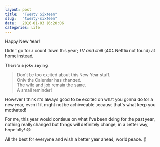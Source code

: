 ```yaml
---
layout: post
title:  "Twenty Sixteen"
slug:   "twenty-sixteen"
date:   2016-01-03 16:20:06
categories: Life
---
```


Happy New Year!

Didn't go for a count down this year; *TV and chill* (404 Netflix not found) at home instead.

There's a joke saying:

> Don’t be too excited about this New Year stuff. <br> Only the Calendar has changed. <br> The wife and job remain the same. <br> A small reminder!

However I think it's always good to be excited on what you gonna do for a new year, even if it might not be achieveable because that's what keep you motivated!

For me, this year would continue on what I've been doing for the past year, nothing really changed but things will definitely change, in a better way, hopefully! :smile:

All the best for everyone and wish a better year ahead, world peace. :v:
